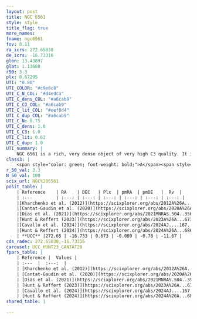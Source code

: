 ```yaml
---
layout: post
title: NGC 6561
style: style
title_flag: true
more_names: 
fname: ngc6561
fov: 0.11
ra_icrs: 272.65038
de_icrs: -16.73316
glon: 13.43897
glat: 1.13688
r50: 3.3
plx: 0.67295
UTI: "0.80"
UTI_COLOR: "#c9e8c8"
UTI_C_N_COL: "#d4edca"
UTI_C_dens_COL: "#a6cab9"
UTI_C_C3_COL: "#a6cab9"
UTI_C_lit_COL: "#eef8d4"
UTI_C_dup_COL: "#a6cab9"
UTI_C_N: 0.75
UTI_C_dens: 1.0
UTI_C_C3: 1.0
UTI_C_lit: 0.62
UTI_C_dup: 1.0
UTI_summary: |
    NGC 6561 is a rich, very dense object of very high C3 quality. It is moderately studied in the literature.
class3: |
    <span style="color: green; font-weight: bold;">A</span><span style="color: green; font-weight: bold;">A</span>
r_50_val: 3.3
N_50_val: 100
scix_url: NGC%206561
posit_table: |
    | Reference    | RA    | DEC   | Plx  | pmRA  | pmDE   |  Rv  |
    | :---         | :---: | :---: | :---: | :---: | :---: | :---: |
    |[Kharchenko et al. (2012)](https://scixplorer.org/abs/2012A%26A...543A.156K) | 272.613 | -16.73 | -- | 0.4 | -1.5 | -- |
    |[Cantat-Gaudin et al. (2020)](https://scixplorer.org/abs/2020A%26A...640A...1C) | 272.659 | -16.74 | 0.655 | -0.002 | -0.754 | -- |
    |[Dias et al. (2021)](https://scixplorer.org/abs/2021MNRAS.504..356D) | 272.681 | -16.741 | 0.659 | -0.006 | -0.748 | -- |
    |[Hunt & Reffert (2023)](https://scixplorer.org/abs/2023A%26A...673A.114H) | 272.645 | -16.731 | 0.671 | -0.003 | -0.794 | -35.442 |
    |[Cavallo et al. (2024)](https://scixplorer.org/abs/2024AJ....167...12C) | 272.651 | -16.733 | 0.672 | -- | -- | -- |
    |[Hunt & Reffert (2024)](https://scixplorer.org/abs/2024A%26A...686A..42H) | 272.645 | -16.731 | 0.671 | -0.003 | -0.794 | -35.442 |
    | **UCC** |272.65 | -16.733 | 0.673 | -0.009 | -0.78 | -11.67 | 
cds_radec: 272.65038,-16.73316
carousel: UCC_HUNT23_CANTAT20
fpars_table: |
    | Reference |  Values |
    | :---  |  :---:  |
    | [Kharchenko et al. (2012)](https://scixplorer.org/abs/2012A%26A...543A.156K) | `e_bv=0.687, distance=2488, log_age=6.6` |
    | [Cantat-Gaudin et al. (2020)](https://scixplorer.org/abs/2020A%26A...640A...1C) | `AVNN=0.95, DMNN=10.85, AgeNN=7.27` |
    | [Dias et al. (2021)](https://scixplorer.org/abs/2021MNRAS.504..356D) | `Av=1.386, Dist=1461, logage=7.237, [Fe/H]=0.328` |
    | [Hunt & Reffert (2023)](https://scixplorer.org/abs/2023A%26A...673A.114H) | `AV50=1.209, diffAV50=1.245, MOD50=10.715, logAge50=7.148` |
    | [Cavallo et al. (2024)](https://scixplorer.org/abs/2024AJ....167...12C) | `AV50=1.55, dMod50=10.36, logAge50=7.25, [Fe/H]50=-0.42` |
    | [Hunt & Reffert (2024)](https://scixplorer.org/abs/2024A%26A...686A..42H) | `MassJ=412.259` |
shared_table: |
    
---
```

